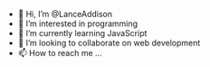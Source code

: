 - 👋 Hi, I’m @LanceAddison
- 👀 I’m interested in programming
- 🌱 I’m currently learning JavaScript
- 💞️ I’m looking to collaborate on web development
- 📫 How to reach me ...

<!---
LanceAddison/LanceAddison is a ✨ special ✨ repository because its `README.md` (this file) appears on your GitHub profile.
You can click the Preview link to take a look at your changes.
--->
